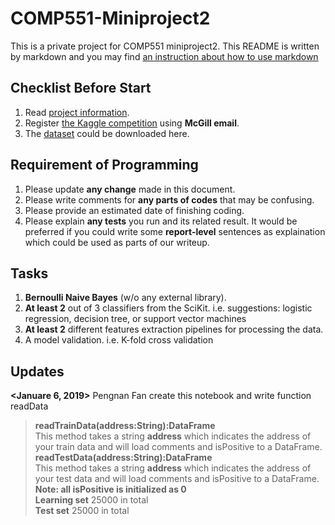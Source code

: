 # COMP551-Miniproject2
This is a private project for COMP551 miniproject2. This README is written by markdown and you may find [an instruction about how to use markdown](https://github.com/adam-p/markdown-here/wiki/Markdown-Cheatsheet)

## Checklist Before Start
1) Read [project information](https://www.cs.mcgill.ca/~wlh/comp551/files/miniproject2_spec.pdf).  
2) Register [the Kaggle competition](https://www.kaggle.com/t/b95c2a432a9445d6a01a7a95d51d1dd5) using **McGill email**.  
3) The [dataset](https://www.kaggle.com/c/12888/download-all) could be downloaded here.  

## Requirement of Programming
1) Please update **any change** made in this document.  
2) Please write comments for **any parts of codes** that may be confusing.  
3) Please provide an estimated date of finishing coding.  
4) Please explain **any tests** you run and its related result. It would be preferred if you could write some **report-level** sentences as explaination which could be used as parts of our writeup.  

## Tasks  
1) **Bernoulli Naive Bayes** (w/o any external library).  
2) **At least 2** out of 3 classifiers from the SciKit. i.e. suggestions: logistic regression, decision tree, or support vector machines  
3) **At least 2** different features extraction pipelines for processing the data.  
4) A model validation. i.e. K-fold cross validation  

## Updates
**<Januare 6, 2019>** Pengnan Fan create this notebook and write function readData  
> **readTrainData(address:String):DataFrame**  
> This method takes a string **address** which indicates the address of your train data and will load comments and isPositive to a DataFrame.
**readTestData(address:String):DataFrame**  
> This method takes a string **address** which indicates the address of your test data and will load comments and isPositive to a DataFrame. **Note: all isPositive is initialized as 0**  
> **Learning set** 25000 in total  
> **Test set** 25000 in total  
